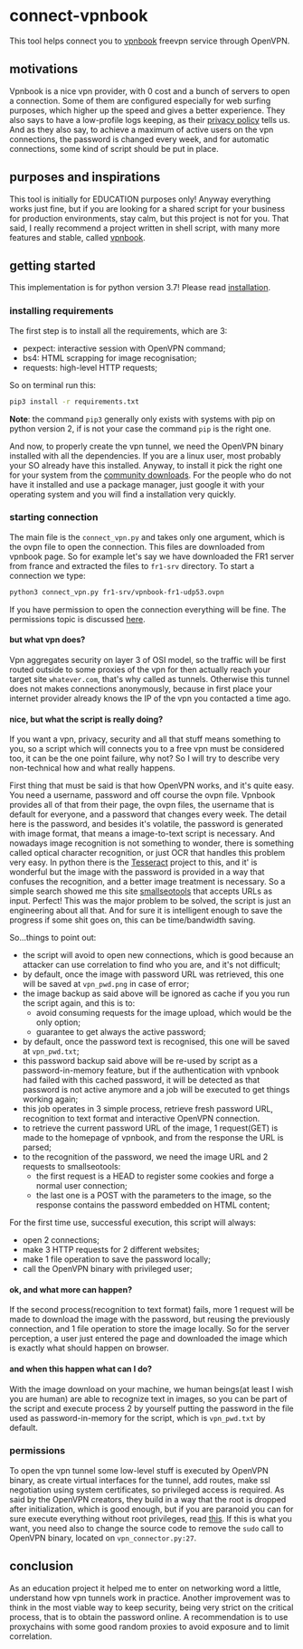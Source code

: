 # connect-vpnbook
This tool helps connect you to [vpnbook](https://www.vpnbook.com/freevpn) freevpn service through OpenVPN.

## motivations
Vpnbook is a nice vpn provider, with 0 cost and a bunch of servers to open a connection. Some of them are configured especially for web surfing purposes, which higher up the speed and gives a better experience. They also says to have a low-profile logs keeping, as their [privacy policy](https://www.vpnbook.com/contact) tells us.
And as they also say, to achieve a maximum of active users on the vpn connections, the password is changed every week, and for automatic connections, some kind of script should be put in place.

## purposes and inspirations
This tool is initially for EDUCATION purposes only!
Anyway everything works just fine, but if you are looking for a shared script for your business for production environments, stay calm, but this project is not for you. That said, I really recommend a project written in shell script, with many more features and stable, called [vpnbook](https://github.com/HiMyNameIsIlNano/vpnbook).

## getting started
This implementation is for python version 3.7! Please read [installation](https://wwww.pyhton.org/downloads/).

### installing requirements
The first step is to install all the requirements, which are 3:
  - pexpect: interactive session with OpenVPN command;
  - bs4: HTML scrapping for image recognisation;
  - requests: high-level HTTP requests;

So on terminal run this:
```bash
pip3 install -r requirements.txt
```

**Note**: the command `pip3` generally only exists with systems with pip on python version 2, if is not your case the command `pip` is the right one.

And now, to properly create the vpn tunnel, we need the OpenVPN binary installed with all the dependencies. If you are a linux user, most probably your SO already have this installed. Anyway, to install it pick the right one for your system from the [community downloads](https://openvpn.net/community-downloads/). For the people who do not have it installed and use a package manager, just google it with your operating system and you will find a installation very quickly.

### starting connection
The main file is the `connect_vpn.py` and takes only one argument, which is the ovpn file to open the connection. This files are downloaded from vpnbook page. So
for example let's say we have downloaded the FR1 server from france and extracted the files to `fr1-srv` directory. To start a connection we type:

```bash
python3 connect_vpn.py fr1-srv/vpnbook-fr1-udp53.ovpn
```

If you have permission to open the connection everything will be fine. The permissions topic is discussed [here](#permissions).

#### but what vpn does?
Vpn aggregates security on layer 3 of OSI model, so the traffic will be first routed outside to some proxies of the vpn for then actually reach your target site `whatever.com`, that's why called as tunnels. Otherwise this tunnel does not makes connections anonymously, because in first place your internet provider already knows the IP of the vpn you contacted a time ago.

#### nice, but what the script is really doing?
If you want a vpn, privacy, security and all that stuff means something to you, so a script which will connects you to a free vpn must be considered too, it can be the one point failure, why not? So I will try to describe very non-technical how and what really happens.

First thing that must be said is that how OpenVPN works, and it's quite easy. You need a username, password and off course the ovpn file. Vpnbook provides all of that from their page, the ovpn files, the username that is default for everyone, and a password that changes every week. The detail here is the password, and besides it's volatile, the password is generated with image format, that means a image-to-text script is necessary. And nowadays image recognition is not something to wonder, there is something called optical character recognition, or just OCR that handles this problem very easy. In python there is the [Tesseract](https://github.com/madmaze/pytesseract) project to this, and it' is wonderful but the image with the password is provided in a way that confuses the recognition, and a better image treatment is necessary. So a simple search showed me this site [smallseotools](https://www.smallseotools.com/image-to-text-converter) that accepts URLs as input. Perfect! This was the major problem to be solved, the script is just an engineering about all that. And for sure it is intelligent enough to save the progress if some shit goes on, this can be time/bandwidth saving.

So...things to point out:
  - the script will avoid to open new connections, which is good because an attacker can use correlation to find who you are, and it's not difficult;
  - by default, once the image with password URL was retrieved, this one will be saved at `vpn_pwd.png` in case of error;
  - the image backup as said above will be ignored as cache if you you run the script again, and this is to:
    - avoid consuming requests for the image upload, which would be the only option;
    - guarantee to get always the active password;
  - by default, once the password text is recognised, this one will be saved at `vpn_pwd.txt`;
  - this password backup said above will be re-used by script as a password-in-memory feature, but if the authentication with vpnbook had failed with this cached password, it will be detected as that password is not active anymore and a job will be executed to get things working again;
  - this job operates in 3 simple process, retrieve fresh password URL, recognition to text format and interactive OpenVPN connection.
  - to retrieve the current password URL of the image, 1 request(GET) is made to the homepage of vpnbook, and from the response the URL is parsed;
  - to the recognition of the password, we need the image URL and 2 requests to smallseotools:
    - the first request is a HEAD to register some cookies and forge a normal user connection;
    - the last one is a POST with the parameters to the image, so the response contains the password embedded on HTML content;

For the first time use, successful execution, this script will always:
  - open 2 connections;
  - make 3 HTTP requests for 2 different websites;
  - make 1 file operation to save the password locally;
  - call the OpenVPN binary with privileged user;

#### ok, and what more can happen?
If the second process(recognition to text format) fails, more 1 request will be made to download the image with the password, but reusing the previously connection, and 1 file operation to store the image locally. So for the server perception, a user just entered the page and downloaded the image which is exactly what should happen on browser.

#### and when this happen what can I do?
With the image download on your machine, we human beings(at least I wish you are human) are able to recognize text in images, so you can be part of the script and execute process 2 by yourself putting the password in the file used as password-in-memory for the script, which is `vpn_pwd.txt` by default.

### permissions
To open the vpn tunnel some low-level stuff is executed by OpenVPN binary, as create virtual interfaces for the tunnel, add routes, make ssl negotiation using system certificates, so privileged access is required. As said by the OpenVPN creators, they build in a way that the root is dropped after initialization, which is good enough, but if you are paranoid you can for sure execute everything without root privileges, read [this](https://openvpn.net/community-resources/hardening-openvpn-security/). If this is what you want, you need also to change the source code to remove the `sudo` call to OpenVPN binary, located on `vpn_connector.py:27`.


## conclusion
As an education project it helped me to enter on networking word a little, understand how vpn tunnels work in practice.
Another improvement was to think in the most viable way to keep security, being very strict on the critical process, that is to obtain the password online.
A recommendation is to use proxychains with some good random proxies to avoid exposure and to limit correlation.     
